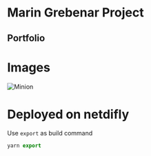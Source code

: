 # Marin Grebenar Project

## Portfolio

# Images

![Minion](https://octodex.github.com/images/minion.png)


# Deployed on netdifly


Use `export` as build command

```js
yarn export
```
